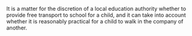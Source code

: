 It is a matter for the discretion of a local education authority whether to provide free transport to school for a child, and it can take into account whether it is reasonably practical for a child to walk in the company of another.